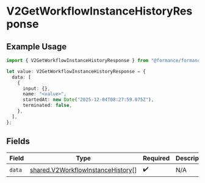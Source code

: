 # V2GetWorkflowInstanceHistoryResponse

## Example Usage

```typescript
import { V2GetWorkflowInstanceHistoryResponse } from "@formance/formance-sdk/sdk/models/shared";

let value: V2GetWorkflowInstanceHistoryResponse = {
  data: [
    {
      input: {},
      name: "<value>",
      startedAt: new Date("2025-12-04T08:27:59.075Z"),
      terminated: false,
    },
  ],
};
```

## Fields

| Field                                                                                         | Type                                                                                          | Required                                                                                      | Description                                                                                   |
| --------------------------------------------------------------------------------------------- | --------------------------------------------------------------------------------------------- | --------------------------------------------------------------------------------------------- | --------------------------------------------------------------------------------------------- |
| `data`                                                                                        | [shared.V2WorkflowInstanceHistory](../../../sdk/models/shared/v2workflowinstancehistory.md)[] | :heavy_check_mark:                                                                            | N/A                                                                                           |
